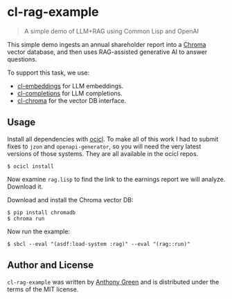 # cl-rag-example
> A simple demo of LLM+RAG using Common Lisp and OpenAI

This simple demo ingests an annual shareholder report into a
[Chroma](https://www.trychroma.com/) vector database, and then uses
RAG-assisted generative AI to answer questions.

To support this task, we use:
* [cl-embeddings](https://github.com/atgreen/cl-embeddings) for LLM embeddings.
* [cl-completions](https://github.com/atgreen/cl-completions) for LLM completions.
* [cl-chroma](https://github.com/atgreen/cl-chroma) for the vector DB interface.

Usage
------

Install all dependencies with [ocicl](https://github.com/ocicl/ocicl).
To make all of this work I had to submit fixes to `jzon` and
`openapi-generator`, so you will need the very latest versions of
those systems.  They are all available in the ocicl repos.
```
$ ocicl install
```

Now examine `rag.lisp` to find the link to the earnings report we will
analyze.  Download it.

Download and install the Chroma vector DB:
```
$ pip install chromadb
$ chroma run
```

Now run the example:
```
$ sbcl --eval "(asdf:load-system :rag)" --eval "(rag::run)"
```

Author and License
-------------------

``cl-rag-example`` was written by [Anthony
Green](https://github.com/atgreen) and is distributed under the terms
of the MIT license.
